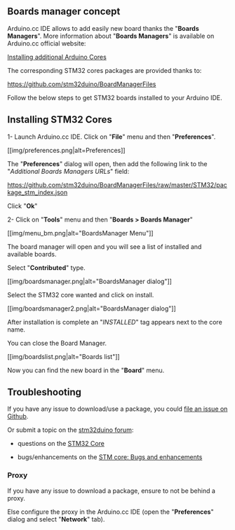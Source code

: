 ## Boards manager concept
Arduino.cc IDE allows to add easily new board thanks the "**Boards Managers**".
More information about "**Boards Managers**" is available on Arduino.cc official website:

[Installing additional Arduino Cores](https://www.arduino.cc/en/guide/cores)

The corresponding STM32 cores packages are provided thanks to:

https://github.com/stm32duino/BoardManagerFiles

Follow the below steps to get STM32 boards installed to your Arduino IDE.

## Installing STM32 Cores

1- Launch Arduino.cc IDE. Click on "**File**" menu and then "**Preferences**".

[[img/preferences.png|alt=Preferences]]

The "**Preferences**" dialog will open, then add the following link to the "*Additional Boards Managers URLs*" field:

https://github.com/stm32duino/BoardManagerFiles/raw/master/STM32/package_stm_index.json

Click "**Ok**"

2- Click on "**Tools**" menu and then "**Boards > Boards Manager**"

[[img/menu_bm.png|alt="BoardsManager Menu"]]

The board manager will open and you will see a list of installed and available boards. 

Select "**Contributed**" type.

[[img/boardsmanager.png|alt="BoardsManager dialog"]]

Select the STM32 core wanted and click on install.

[[img/boardsmanager2.png|alt="BoardsManager dialog"]]

After installation is complete an "*INSTALLED*" tag appears next to the core name. 

You can close the Board Manager.

[[img/boardslist.png|alt="Boards list"]]

Now you can find the new board in the "**Board**" menu. 

## Troubleshooting

If you have any issue to download/use a package, you could [file an issue on Github](https://github.com/stm32duino/BoardManagerFiles/issues/new).

Or submit a topic on the [stm32duino forum](http://stm32duino.com):

 * questions on the [STM32 Core](http://stm32duino.com/viewforum.php?f=48)

 * bugs/enhancements on the [STM core: Bugs and enhancements](http://stm32duino.com/viewforum.php?f=49)

### Proxy
If you have any issue to download a package, ensure to not be behind a proxy.

Else configure the proxy in the Arduino.cc IDE (open the "**Preferences**" dialog and select "**Network**" tab).